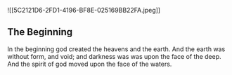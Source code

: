 ![[5C2121D6-2FD1-4196-BF8E-025169BB22FA.jpeg]]

## The Beginning

In the beginning god created the heavens and the earth. And the earth was without form, and void; and darkness was was upon the face of the deep. And the spirit of god moved upon the face of the waters.



